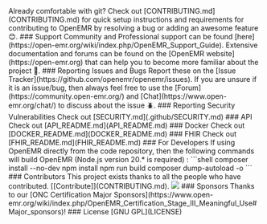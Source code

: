 <?php
function hasClinicAccess($requested_clinic_id) {
    if (!isset($_SESSION['clinic_id'])) {
        return false;
    }

    // Admin users have access to all clinics
    if (isset($_SESSION['is_admin']) && $_SESSION['is_admin']) {
        return true;
    }

    // Regular users can only access their assigned clinic
    return $_SESSION['clinic_id'] == $requested_clinic_id;
}

function getAccessibleClinics() {
    if (isset($_SESSION['is_admin']) && $_SESSION['is_admin']) {
        // Admin gets all clinics
        $sql = "SELECT clinic_id, name FROM facility";
    } else {
        // Regular users get only their clinic
        $sql = "SELECT clinic_id, name FROM facility WHERE clinic_id = ?";
        $params = [$_SESSION['clinic_id']];
    }

    // Execute query and return results
    // ... implementation details ...
}

function filterPatientsByClinic($query) {
    if (!isset($_SESSION['is_admin']) || !$_SESSION['is_admin']) {
        $query .= " AND clinic_id = " . intval($_SESSION['clinic_id']);
    }
    return $query;
}![Syntax Status](https://github.com/openemr/openemr/workflows/Syntax/badge.svg?branch=rel-703)
![Styling Status](https://github.com/openemr/openemr/workflows/Styling/badge.svg?branch=rel-703)
![Testing Status](https://github.com/openemr/openemr/workflows/Test/badge.svg?branch=rel-703)

[![Backers on Open Collective](https://opencollective.com/openemr/backers/badge.svg)](#backers) [![Sponsors on Open Collective](https://opencollective.com/openemr/sponsors/badge.svg)](#sponsors)

# OpenEMR

[OpenEMR](https://open-emr.org) is a Free and Open Source electronic health records and medical practice management application. It features fully integrated electronic health records, practice management, scheduling, electronic billing, internationalization, free support, a vibrant community, and a whole lot more. It runs on Windows, Linux, Mac OS X, and many other platforms.

### Contributing

OpenEMR is a leader in healthcare open source software and comprises a large and diverse community of software developers, medical providers and educators with a very healthy mix of both volunteers and professionals. [Join us and learn how to start contributing today!](https://open-emr.org/wiki/index.php/FAQ#How_do_I_begin_to_volunteer_for_the_OpenEMR_project.3F)

> Already comfortable with git? Check out [CONTRIBUTING.md](CONTRIBUTING.md) for quick setup instructions and requirements for contributing to OpenEMR by resolving a bug or adding an awesome feature 😊.

### Support

Community and Professional support can be found [here](https://open-emr.org/wiki/index.php/OpenEMR_Support_Guide).

Extensive documentation and forums can be found on the [OpenEMR website](https://open-emr.org) that can help you to become more familiar about the project 📖.

### Reporting Issues and Bugs

Report these on the [Issue Tracker](https://github.com/openemr/openemr/issues). If you are unsure if it is an issue/bug, then always feel free to use the [Forum](https://community.open-emr.org/) and [Chat](https://www.open-emr.org/chat/) to discuss about the issue 🪲.

### Reporting Security Vulnerabilities

Check out [SECURITY.md](.github/SECURITY.md)

### API

Check out [API_README.md](API_README.md)

### Docker

Check out [DOCKER_README.md](DOCKER_README.md)

### FHIR

Check out [FHIR_README.md](FHIR_README.md)

### For Developers

If using OpenEMR directly from the code repository, then the following commands will build OpenEMR (Node.js version 20.* is required) :

```shell
composer install --no-dev
npm install
npm run build
composer dump-autoload -o
```

### Contributors

This project exists thanks to all the people who have contributed. [[Contribute]](CONTRIBUTING.md).
<a href="https://github.com/openemr/openemr/graphs/contributors"><img src="https://opencollective.com/openemr/contributors.svg?width=890" /></a>


### Sponsors

Thanks to our [ONC Certification Major Sponsors](https://www.open-emr.org/wiki/index.php/OpenEMR_Certification_Stage_III_Meaningful_Use#Major_sponsors)!


### License

[GNU GPL](LICENSE)
